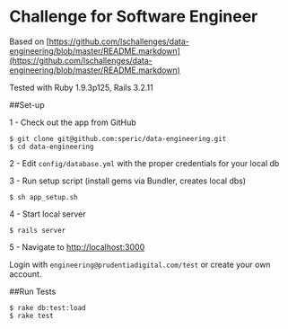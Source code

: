 # Challenge for Software Engineer
Based on [https://github.com/lschallenges/data-engineering/blob/master/README.markdown](https://github.com/lschallenges/data-engineering/blob/master/README.markdown)

Tested with Ruby 1.9.3p125, Rails 3.2.11

##Set-up

1 - Check out the app from GitHub
```
$ git clone git@github.com:speric/data-engineering.git
$ cd data-engineering
```
2 - Edit `config/database.yml` with the proper credentials for your local db

3 - Run setup script (install gems via Bundler, creates local dbs)
```
$ sh app_setup.sh
```
4 - Start local server
```
$ rails server
```
5 - Navigate to [http://localhost:3000](http://localhost:3000)

Login with `engineering@prudentiadigital.com/test` or create your own account.

##Run Tests
```
$ rake db:test:load
$ rake test
```